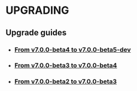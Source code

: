# UPGRADING

## Upgrade guides
* ### [From v7.0.0-beta4 to v7.0.0-beta5-dev](./docs/upgrade/UPGRADE-v7.0.0-beta5-dev.md)
* ### [From v7.0.0-beta3 to v7.0.0-beta4](docs/upgrade/UPGRADE-v7.0.0-beta4.md)
* ### [From v7.0.0-beta2 to v7.0.0-beta3](docs/upgrade/UPGRADE-v7.0.0-beta3.md)